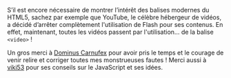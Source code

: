 S’il est encore nécessaire de montrer l’intérêt des balises modernes du HTML5, sachez par exemple que YouTube, le célèbre hébergeur de vidéos, a décidé d’arrêter complètement l'utilisation de Flash pour ses contenus. En effet, maintenant, toutes les vidéos passent par l'utilisation… de la balise `<video>` !

Un gros merci à [Dominus Carnufex](https://zestedesavoir.com/membres/voir/Dominus%20Carnufex/) pour avoir pris le temps et le courage de venir relire et corriger toutes mes monstrueuses fautes ! Merci aussi à [viki53](https://zestedesavoir.com/membres/voir/viki53/) pour ses conseils sur le JavaScript et ses idées.
